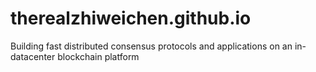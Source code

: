 # therealzhiweichen.github.io
 Building fast distributed consensus protocols and applications on an in-datacenter blockchain platform
